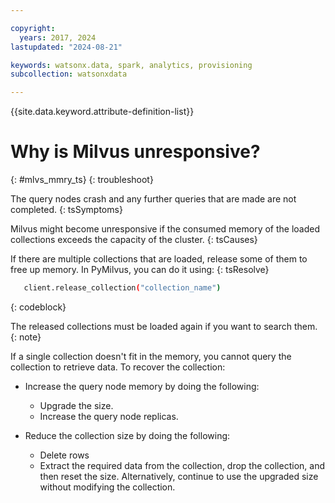 ```yaml
---

copyright:
  years: 2017, 2024
lastupdated: "2024-08-21"

keywords: watsonx.data, spark, analytics, provisioning
subcollection: watsonxdata

---
```


{{site.data.keyword.attribute-definition-list}}

# Why is Milvus unresponsive?
{: #mlvs_mmry_ts}
{: troubleshoot}

The query nodes crash and any further queries that are made are not completed.
{: tsSymptoms}


Milvus might become unresponsive if the consumed memory of the loaded collections exceeds the capacity of the cluster.
{: tsCauses}

If there are multiple collections that are loaded, release some of them to free up memory. In PyMilvus, you can do it using:
{: tsResolve}

```bash
   client.release_collection("collection_name")
```
{: codeblock}

The released collections must be loaded again if you want to search them.
{: note}

If a single collection doesn't fit in the memory, you cannot query the collection to retrieve data. To recover the collection:

- Increase the query node memory by doing the following:

    - Upgrade the size.
    - Increase the query node replicas.

- Reduce the collection size by doing the following:

    - Delete rows
    - Extract the required data from the collection, drop the collection, and then reset the size. Alternatively, continue to use the upgraded size without modifying the collection.
